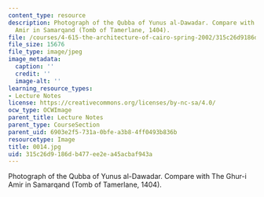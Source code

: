 ```yaml
---
content_type: resource
description: Photograph of the Qubba of Yunus al-Dawadar. Compare with The Ghur-i
  Amir in Samarqand (Tomb of Tamerlane, 1404).
file: /courses/4-615-the-architecture-of-cairo-spring-2002/315c26d9186db477ee2ea45acbaf943a_0014.jpg
file_size: 15676
file_type: image/jpeg
image_metadata:
  caption: ''
  credit: ''
  image-alt: ''
learning_resource_types:
- Lecture Notes
license: https://creativecommons.org/licenses/by-nc-sa/4.0/
ocw_type: OCWImage
parent_title: Lecture Notes
parent_type: CourseSection
parent_uid: 6903e2f5-731a-0bfe-a3b8-4ff0493b836b
resourcetype: Image
title: 0014.jpg
uid: 315c26d9-186d-b477-ee2e-a45acbaf943a
---
```

Photograph of the Qubba of Yunus al-Dawadar. Compare with The Ghur-i Amir in Samarqand (Tomb of Tamerlane, 1404).